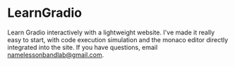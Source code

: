 # LearnGradio
Learn Gradio interactively with a lightweight website. I've made it really easy to start, with code execution simulation and the monaco editor directly integrated into the site. If you have questions, email [namelessonbandlab@gmail.com](mailto:namelessonbandlab@gmail.com).

